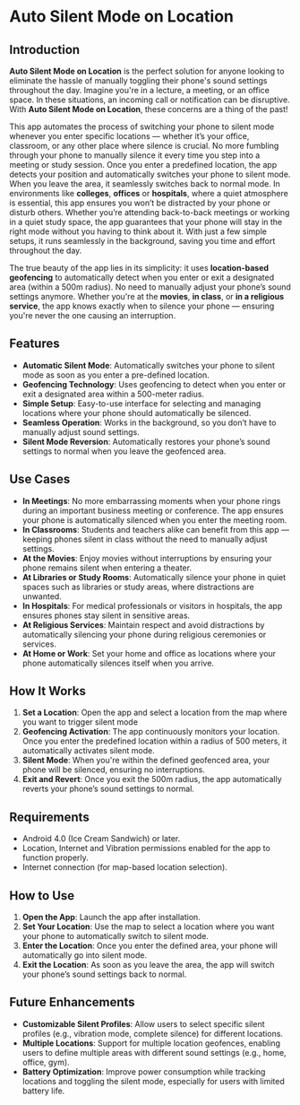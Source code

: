 # Auto Silent Mode on Location

## Introduction

**Auto Silent Mode on Location** is the perfect solution for anyone looking to eliminate the hassle of manually toggling their phone's sound settings throughout the day. 
Imagine you're in a lecture, a meeting, or an office space. In these situations, an incoming call or notification can be disruptive. With **Auto Silent Mode on Location**, these concerns are a thing of the past!

This app automates the process of switching your phone to silent mode whenever you enter specific locations — whether it’s your office, classroom, or any other place where silence is crucial. No more fumbling through your phone to manually silence it every time you step into a meeting or study session. Once you enter a predefined location, the app detects your position and automatically switches your phone to silent mode. When you leave the area, it seamlessly switches back to normal mode.
In environments like **colleges**, **offices** or **hospitals**, where a quiet atmosphere is essential, this app ensures you won’t be distracted by your phone or disturb others. Whether you’re attending back-to-back meetings or working in a quiet study space, the app guarantees that your phone will stay in the right mode without you having to think about it. With just a few simple setups, it runs seamlessly in the background, saving you time and effort throughout the day.

The true beauty of the app lies in its simplicity: it uses **location-based geofencing** to automatically detect when you enter or exit a designated area (within a 500m radius). No need to manually adjust your phone’s sound settings anymore. Whether you're at the **movies**, **in class**, or **in a religious service**, the app knows exactly when to silence your phone — ensuring you're never the one causing an interruption.

## Features

- **Automatic Silent Mode**: Automatically switches your phone to silent mode as soon as you enter a pre-defined location.
- **Geofencing Technology**: Uses geofencing to detect when you enter or exit a designated area within a 500-meter radius.
- **Simple Setup**: Easy-to-use interface for selecting and managing locations where your phone should automatically be silenced.
- **Seamless Operation**: Works in the background, so you don’t have to manually adjust sound settings.
- **Silent Mode Reversion**: Automatically restores your phone’s sound settings to normal when you leave the geofenced area.

## Use Cases

- **In Meetings**: No more embarrassing moments when your phone rings during an important business meeting or conference. The app ensures your phone is automatically silenced when you enter the meeting room.
- **In Classrooms**: Students and teachers alike can benefit from this app — keeping phones silent in class without the need to manually adjust settings.
- **At the Movies**: Enjoy movies without interruptions by ensuring your phone remains silent when entering a theater.
- **At Libraries or Study Rooms**: Automatically silence your phone in quiet spaces such as libraries or study areas, where distractions are unwanted.
- **In Hospitals**: For medical professionals or visitors in hospitals, the app ensures phones stay silent in sensitive areas.
- **At Religious Services**: Maintain respect and avoid distractions by automatically silencing your phone during religious ceremonies or services.
- **At Home or Work**: Set your home and office as locations where your phone automatically silences itself when you arrive.

## How It Works

1. **Set a Location**: Open the app and select a location from the map where you want to trigger silent mode
2. **Geofencing Activation**: The app continuously monitors your location. Once you enter the predefined location within a radius of 500 meters, it automatically activates silent mode.
3. **Silent Mode**: When you're within the defined geofenced area, your phone will be silenced, ensuring no interruptions.
4. **Exit and Revert**: Once you exit the 500m radius, the app automatically reverts your phone’s sound settings to normal.
  
## Requirements

- Android 4.0 (Ice Cream Sandwich) or later.
- Location, Internet and Vibration permissions enabled for the app to function properly.
- Internet connection (for map-based location selection).


## How to Use

1. **Open the App**: Launch the app after installation.
2. **Set Your Location**: Use the map to select a location where you want your phone to automatically switch to silent mode.
3. **Enter the Location**: Once you enter the defined area, your phone will automatically go into silent mode.
4. **Exit the Location**: As soon as you leave the area, the app will switch your phone’s sound settings back to normal.


## Future Enhancements

- **Customizable Silent Profiles**: Allow users to select specific silent profiles (e.g., vibration mode, complete silence) for different locations.
- **Multiple Locations**: Support for multiple location geofences, enabling users to define multiple areas with different sound settings (e.g., home, office, gym).
- **Battery Optimization**: Improve power consumption while tracking locations and toggling the silent mode, especially for users with limited battery life.

